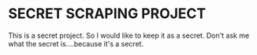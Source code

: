 # SECRET SCRAPING PROJECT

This is a secret project. So I would like to keep it as a secret. Don't ask me what the secret is....because it's a secret.
